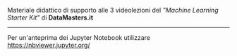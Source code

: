 Materiale didattico di supporto alle 3 videolezioni del *"Machine Learning Starter Kit"* di **DataMasters.it**

-----
Per un'anteprima dei Jupyter Notebook utilizzare https://nbviewer.jupyter.org/
